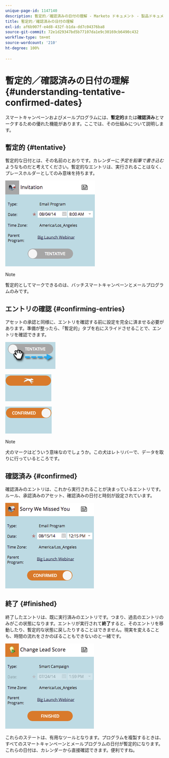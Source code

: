 ```yaml
---
unique-page-id: 1147140
description: 暫定的／確認済みの日付の理解 - Marketo ドキュメント - 製品ドキュメント
title: 暫定的／確認済みの日付の理解
exl-id: af6b907f-e4d8-432f-b1da-dd7c04376ba8
source-git-commit: 72e1d29347bd5b77107da1e9c30169cb6490c432
workflow-type: tm+mt
source-wordcount: '210'
ht-degree: 100%

---
```


# 暫定的／確認済みの日付の理解 {#understanding-tentative-confirmed-dates}

スマートキャンペーンおよびメールプログラムには、**暫定的**&#x200B;または&#x200B;**確認済み**&#x200B;とマークするための優れた機能があります。ここでは、その仕組みについて説明します。

## 暫定的 {#tentative}

暫定的な日付とは、その名前のとおりです。カレンダーに&#x200B;_予定を鉛筆で書き込む_&#x200B;ようなものだと考えてください。暫定的なエントリは、実行されることはなく、プレースホルダーとしてのみ意味を持ちます。

![](assets/image2014-9-23-15-3a22-3a23.png)

>[!NOTE]
>
>暫定的としてマークできるのは、バッチスマートキャンペーンとメールプログラムのみです。

## エントリの確認 {#confirming-entries}

アセットの承認と同様に、エントリを確認する前に設定を完全に済ませる必要があります。準備が整ったら、「暫定的」タブを右にスライドさせることで、エントリを確認できます。

![](assets/image2014-9-23-15-3a23-3a2.png)

![](assets/image2014-9-23-15-3a23-3a8.png)

![](assets/image2014-9-23-15-3a23-3a12.png)

>[!NOTE]
>
>犬のマークはどういう意味なのでしょうか。この犬はレトリバーで、データを取りに行っているところです。

## 確認済み {#confirmed}

確認済みのエントリは、これから実行されることが決まっているエントリです。ルール、承認済みのアセット、確認済みの日付と時刻が設定されています。

![](assets/image2014-9-23-15-3a23-3a30.png)

## 終了  {#finished}

終了したエントリは、既に実行済みのエントリです。つまり、過去のエントリのみがこの状態になります。エントリが実行されて&#x200B;**終了**&#x200B;すると、そのエントリを移動したり、暫定的な状態に戻したりすることはできません。現実を変えることも、時間の流れをさかのぼることもできないのと一緒です。

![](assets/image2014-9-23-15-3a25-3a53.png)

これらのステートは、有用なツールとなります。プログラムを複製するときは、すべてのスマートキャンペーンとメールプログラムの日付が暫定的になります。これらの日付は、カレンダーから直接確認できます。便利ですね。
